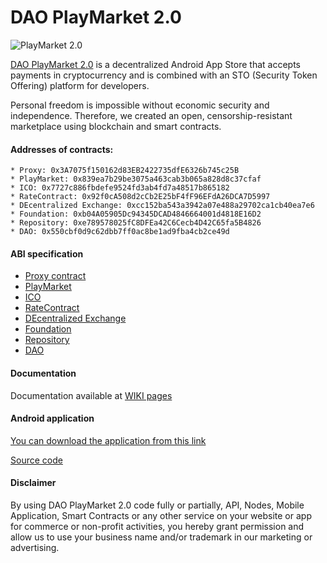 

# DAO PlayMarket 2.0

![PlayMarket 2.0](https://github.com/CryptonStudio/PlayMarket-2.0-Contracts/blob/master/img/pm_logo.png)

[DAO PlayMarket 2.0](https://playmarket.io/) is a decentralized Android App Store that accepts payments in cryptocurrency and is combined with an STO (Security Token Offering) platform for developers.


Personal freedom is impossible without economic security and independence. Therefore, we created an open, censorship-resistant marketplace using blockchain and smart contracts.

#### Addresses of contracts:
```
* Proxy: 0x3A7075f150162d83EB2422735dfE6326b745c25B
* PlayMarket: 0x839ea7b29be3075a463cab3b065a828d8c37cfaf
* ICO: 0x7727c886fbdefe9524fd3ab4fd7a48517b865182
* RateContract: 0x92f0cA508d2cCb2E25bF4fF96EFdA26DCA7D5997
* DEcentralized Exchange: 0xcc152ba543a3942a07e488a29702ca1cb40ea7e6
* Foundation: 0xb04A05905Dc94345DCAD4846664001d4818E16D2
* Repository: 0xe789578025fC8DFEa42C6Cecb4D42C65fa5B4826
* DAO: 0x550cbf0d9c62dbb7ff0ac8be1ad9fba4cb2ce49d

```
#### ABI specification
* [Proxy contract](ABI/Proxy.abi)
* [PlayMarket](ABI/PlayMarket.abi)
* [ICO](ABI/ICO.abi)
* [RateContract](ABI/RateContract.abi)
* [DEcentralized Exchange](ABI/PEX.abi)
* [Foundation](ABI/PMFund.abi)
* [Repository](ABI/DAORepository.abi)
* [DAO](ABI/DAOPM.abi)

#### Documentation
Documentation available at [WIKI pages](https://github.com/CryptonStudio/PlayMarket-2.0-Contracts/wiki/Documentation)

#### Android application
[You can download the application from this link](https://playmarket.io/detail/0)

[Source code](https://github.com/CryptonStudio/PlayMarket-2.0-App)

#### Disclaimer
By using DAO PlayMarket 2.0 code fully or partially, API, Nodes, Mobile Application, Smart Contracts or any other service on your website or app for commerce or non-profit activities, you hereby grant permission and allow us to use your business name and/or trademark in our marketing or advertising.

